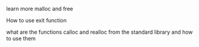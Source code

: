 learn more malloc and free

How to use exit function

what are the functions calloc and realloc from the standard library
and how to use them
